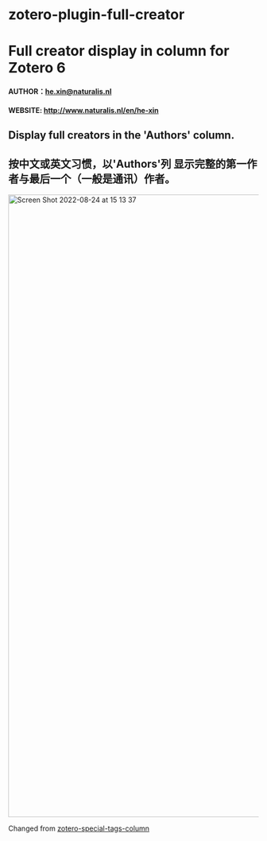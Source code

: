 # zotero-plugin-full-creator
# Full creator display in column for Zotero 6

#### AUTHOR：he.xin@naturalis.nl  
#### WEBSITE: <a href="http://www.naturalis.nl/en/he-xin">http://www.naturalis.nl/en/he-xin</a>

## Display full creators in the 'Authors' column.

## 按中文或英文习惯，以'Authors'列 显示完整的第一作者与最后一个（一般是通讯）作者。


<img width="1252" alt="Screen Shot 2022-08-24 at 15 13 37" src="https://user-images.githubusercontent.com/111986221/186428061-f3e2a7f1-0971-4efa-b427-c3ac743af47f.png">


Changed from <a href="https://github.com/whacked/zotero-special-tags-column">zotero-special-tags-column</a>
